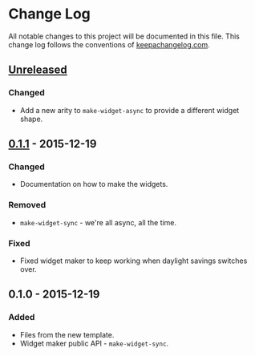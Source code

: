 # Change Log
All notable changes to this project will be documented in this file. This change log follows the conventions of [keepachangelog.com](http://keepachangelog.com/).

## [Unreleased][unreleased]
### Changed
- Add a new arity to `make-widget-async` to provide a different widget shape.

## [0.1.1] - 2015-12-19
### Changed
- Documentation on how to make the widgets.

### Removed
- `make-widget-sync` - we're all async, all the time.

### Fixed
- Fixed widget maker to keep working when daylight savings switches over.

## 0.1.0 - 2015-12-19
### Added
- Files from the new template.
- Widget maker public API - `make-widget-sync`.

[unreleased]: https://github.com/your-name/day17/compare/0.1.1...HEAD
[0.1.1]: https://github.com/your-name/day17/compare/0.1.0...0.1.1
